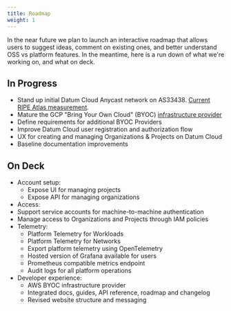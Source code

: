 ```yaml
---
title: Roadmap
weight: 1
---
```


In the near future we plan to launch an interactive roadmap that allows users to suggest ideas, comment on existing ones, and better understand OSS vs platform features. In the meantime, here is a run down of what we're working on, and what on deck.

## In Progress

- Stand up initial Datum Cloud Anycast network on AS33438. [Current RIPE Atlas measurement](https://go.datum.net/ripe-measure).
- Mature the GCP "Bring Your Own Cloud" (BYOC) [infrastructure provider](https://go.datum.net/gcp-provider)
- Define requirements for additional BYOC Providers
- Improve Datum Cloud user registration and authorization flow
- UX for creating and managing Organizations & Projects on Datum Cloud
- Baseline documentation improvements

## On Deck

- Account setup:
  - Expose UI for managing projects
  - Expose API for managing organizations
 - Access:
  - Support service accounts for machine-to-machine authentication
  - Manage access to Organizations and Projects through IAM policies
- Telemetry:
  - Platform Telemetry for Workloads
  - Platform Telemetry for Networks
  - Export platform telemetry using OpenTelemetry
  - Hosted version of Grafana available for users
  - Prometheus compatible metrics endpoint
  - Audit logs for all platform operations
- Developer experience:
  - AWS BYOC infrastructure provider
  - Integrated docs, guides, API reference, roadmap and changelog
  - Revised website structure and messaging
